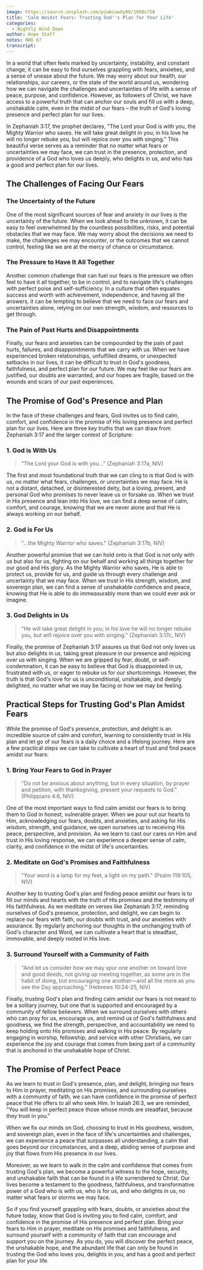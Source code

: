 ```yaml
---
image: https://source.unsplash.com/pjwbiuwXy00/1000x750
title: 'Calm Amidst Fears: Trusting God''s Plan for Your Life'
categories:
  - Nightly Wind Down
author: Hope Staff
notes: NWD 67
transcript:
---
```

In a world that often feels marked by uncertainty, instability, and constant change, it can be easy to find ourselves grappling with fears, anxieties, and a sense of unease about the future. We may worry about our health, our relationships, our careers, or the state of the world around us, wondering how we can navigate the challenges and uncertainties of life with a sense of peace, purpose, and confidence. However, as followers of Christ, we have access to a powerful truth that can anchor our souls and fill us with a deep, unshakable calm, even in the midst of our fears – the truth of God's loving presence and perfect plan for our lives.

In Zephaniah 3:17, the prophet declares, "The Lord your God is with you, the Mighty Warrior who saves. He will take great delight in you; in his love he will no longer rebuke you, but will rejoice over you with singing." This beautiful verse serves as a reminder that no matter what fears or uncertainties we may face, we can trust in the presence, protection, and providence of a God who loves us deeply, who delights in us, and who has a good and perfect plan for our lives.

## The Challenges of Facing Our Fears

### The Uncertainty of the Future

One of the most significant sources of fear and anxiety in our lives is the uncertainty of the future. When we look ahead to the unknown, it can be easy to feel overwhelmed by the countless possibilities, risks, and potential obstacles that we may face. We may worry about the decisions we need to make, the challenges we may encounter, or the outcomes that we cannot control, feeling like we are at the mercy of chance or circumstance.

### The Pressure to Have It All Together

Another common challenge that can fuel our fears is the pressure we often feel to have it all together, to be in control, and to navigate life's challenges with perfect poise and self-sufficiency. In a culture that often equates success and worth with achievement, independence, and having all the answers, it can be tempting to believe that we need to face our fears and uncertainties alone, relying on our own strength, wisdom, and resources to get through.

### The Pain of Past Hurts and Disappointments

Finally, our fears and anxieties can be compounded by the pain of past hurts, failures, and disappointments that we carry with us. When we have experienced broken relationships, unfulfilled dreams, or unexpected setbacks in our lives, it can be difficult to trust in God's goodness, faithfulness, and perfect plan for our future. We may feel like our fears are justified, our doubts are warranted, and our hopes are fragile, based on the wounds and scars of our past experiences.

## The Promise of God's Presence and Plan

In the face of these challenges and fears, God invites us to find calm, comfort, and confidence in the promise of His loving presence and perfect plan for our lives. Here are three key truths that we can draw from Zephaniah 3:17 and the larger context of Scripture:

### 1\. God is With Us

> "The Lord your God is with you..." (Zephaniah 3:17a, NIV)

The first and most foundational truth that we can cling to is that God is with us, no matter what fears, challenges, or uncertainties we may face. He is not a distant, detached, or disinterested deity, but a loving, present, and personal God who promises to never leave us or forsake us. When we trust in His presence and lean into His love, we can find a deep sense of calm, comfort, and courage, knowing that we are never alone and that He is always working on our behalf.

### 2\. God is For Us

> "...the Mighty Warrior who saves." (Zephaniah 3:17b, NIV)

Another powerful promise that we can hold onto is that God is not only with us but also for us, fighting on our behalf and working all things together for our good and His glory. As the Mighty Warrior who saves, He is able to protect us, provide for us, and guide us through every challenge and uncertainty that we may face. When we trust in His strength, wisdom, and sovereign plan, we can find a sense of unshakable confidence and peace, knowing that He is able to do immeasurably more than we could ever ask or imagine.

### 3\. God Delights in Us

> "He will take great delight in you; in his love he will no longer rebuke you, but will rejoice over you with singing." (Zephaniah 3:17c, NIV)

Finally, the promise of Zephaniah 3:17 assures us that God not only loves us but also delights in us, taking great pleasure in our presence and rejoicing over us with singing. When we are gripped by fear, doubt, or self-condemnation, it can be easy to believe that God is disappointed in us, frustrated with us, or eager to rebuke us for our shortcomings. However, the truth is that God's love for us is unconditional, unshakable, and deeply delighted, no matter what we may be facing or how we may be feeling.

## Practical Steps for Trusting God's Plan Amidst Fears

While the promise of God's presence, protection, and delight is an incredible source of calm and comfort, learning to consistently trust in His plan and let go of our fears is a daily choice and a lifelong journey. Here are a few practical steps we can take to cultivate a heart of trust and find peace amidst our fears:

### 1\. Bring Your Fears to God in Prayer

> "Do not be anxious about anything, but in every situation, by prayer and petition, with thanksgiving, present your requests to God." (Philippians 4:6, NIV)

One of the most important ways to find calm amidst our fears is to bring them to God in honest, vulnerable prayer. When we pour out our hearts to Him, acknowledging our fears, doubts, and anxieties, and asking for His wisdom, strength, and guidance, we open ourselves up to receiving His peace, perspective, and provision. As we learn to cast our cares on Him and trust in His loving response, we can experience a deeper sense of calm, clarity, and confidence in the midst of life's uncertainties.

### 2\. Meditate on God's Promises and Faithfulness

> "Your word is a lamp for my feet, a light on my path." (Psalm 119:105, NIV)

Another key to trusting God's plan and finding peace amidst our fears is to fill our minds and hearts with the truth of His promises and the testimony of His faithfulness. As we meditate on verses like Zephaniah 3:17, reminding ourselves of God's presence, protection, and delight, we can begin to replace our fears with faith, our doubts with trust, and our anxieties with assurance. By regularly anchoring our thoughts in the unchanging truth of God's character and Word, we can cultivate a heart that is steadfast, immovable, and deeply rooted in His love.

### 3\. Surround Yourself with a Community of Faith

> "And let us consider how we may spur one another on toward love and good deeds, not giving up meeting together, as some are in the habit of doing, but encouraging one another—and all the more as you see the Day approaching." (Hebrews 10:24-25, NIV)

Finally, trusting God's plan and finding calm amidst our fears is not meant to be a solitary journey, but one that is supported and encouraged by a community of fellow believers. When we surround ourselves with others who can pray for us, encourage us, and remind us of God's faithfulness and goodness, we find the strength, perspective, and accountability we need to keep holding onto His promises and walking in His peace. By regularly engaging in worship, fellowship, and service with other Christians, we can experience the joy and courage that comes from being part of a community that is anchored in the unshakable hope of Christ.

## The Promise of Perfect Peace

As we learn to trust in God's presence, plan, and delight, bringing our fears to Him in prayer, meditating on His promises, and surrounding ourselves with a community of faith, we can have confidence in the promise of perfect peace that He offers to all who seek Him. In Isaiah 26:3, we are reminded, "You will keep in perfect peace those whose minds are steadfast, because they trust in you."

When we fix our minds on God, choosing to trust in His goodness, wisdom, and sovereign plan, even in the face of life's uncertainties and challenges, we can experience a peace that surpasses all understanding, a calm that goes beyond our circumstances, and a deep, abiding sense of purpose and joy that flows from His presence in our lives.

Moreover, as we learn to walk in the calm and confidence that comes from trusting God's plan, we become a powerful witness to the hope, security, and unshakable faith that can be found in a life surrendered to Christ. Our lives become a testament to the goodness, faithfulness, and transformative power of a God who is with us, who is for us, and who delights in us, no matter what fears or storms we may face.

So if you find yourself grappling with fears, doubts, or anxieties about the future today, know that God is inviting you to find calm, comfort, and confidence in the promise of His presence and perfect plan. Bring your fears to Him in prayer, meditate on His promises and faithfulness, and surround yourself with a community of faith that can encourage and support you on the journey. As you do, you will discover the perfect peace, the unshakable hope, and the abundant life that can only be found in trusting the God who loves you, delights in you, and has a good and perfect plan for your life.